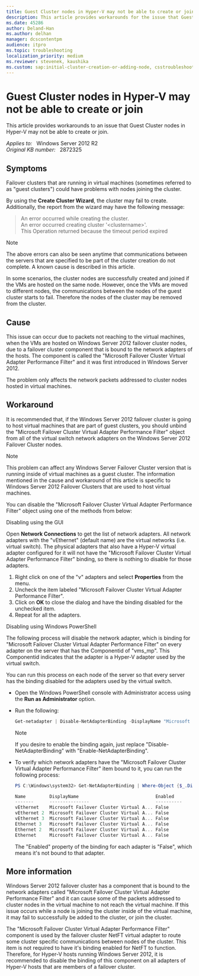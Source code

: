 ```yaml
---
title: Guest Cluster nodes in Hyper-V may not be able to create or join
description: This article provides workarounds for the issue that Guest Cluster nodes in Hyper-V may not be able to create or join.
ms.date: 45286
author: Deland-Han
ms.author: delhan
manager: dcscontentpm
audience: itpro
ms.topic: troubleshooting
localization_priority: medium
ms.reviewer: stevenek, kaushika
ms.custom: sap:initial-cluster-creation-or-adding-node, csstroubleshoot
---
```

# Guest Cluster nodes in Hyper-V may not be able to create or join

This article provides workarounds to an issue that Guest Cluster nodes in Hyper-V may not be able to create or join.

_Applies to:_ &nbsp; Windows Server 2012 R2  
_Original KB number:_ &nbsp; 2872325

## Symptoms

Failover clusters that are running in virtual machines (sometimes referred to as "guest clusters") could have problems with nodes joining the cluster.

By using the **Create Cluster Wizard**, the cluster may fail to create. Additionally, the report from the wizard may have the following message:

> An error occurred while creating the cluster.  
An error occurred creating cluster '\<clustername>'.  
This Operation returned because the timeout period expired

> [!NOTE]
> The above errors can also be seen anytime that communications between the servers that are specified to be part of the cluster creation do not complete. A known cause is described in this article.

In some scenarios, the cluster nodes are successfully created and joined if the VMs are hosted on the same node. However, once the VMs are moved to different nodes, the communications between the nodes of the guest cluster starts to fail. Therefore the nodes of the cluster may be removed from the cluster.

## Cause

This issue can occur due to packets not reaching to the virtual machines, when the VMs are hosted on Windows Server 2012 failover cluster nodes, due to a failover cluster component that is bound to the network adapters of the hosts. The component is called the "Microsoft Failover Cluster Virtual Adapter Performance Filter" and it was first introduced in Windows Server 2012.

The problem only affects the network packets addressed to cluster nodes hosted in virtual machines.

## Workaround

It is recommended that, if the Windows Server 2012 failover cluster is going to host virtual machines that are part of guest clusters, you should unbind the "Microsoft Failover Cluster Virtual Adapter Performance Filter" object from all of the virtual switch network adapters on the Windows Server 2012 Failover Cluster nodes.

> [!NOTE]
> This problem can affect any Windows Server Failover Cluster version that is running inside of virtual machines as a guest cluster. The information mentioned in the cause and workaround of this article is specific to Windows Server 2012 Failover Clusters that are used to host virtual machines.

You can disable the "Microsoft Failover Cluster Virtual Adapter Performance Filter" object using one of the methods from below:

Disabling using the GUI

Open **Network Connections** to get the list of network adapters. All network adapters with the "vEthernet" (default name) are the virtual networks (i.e. virtual switch). The physical adapters that also have a Hyper-V virtual adapter configured for it will not have the "Microsoft Failover Cluster Virtual Adapter Performance Filter" binding, so there is nothing to disable for those adapters.

1. Right click on one of the "v" adapters and select **Properties** from the menu.
2. Uncheck the item labeled "Microsoft Failover Cluster Virtual Adapter Performance Filter".
3. Click on **OK** to close the dialog and have the binding disabled for the unchecked item.
4. Repeat for all the adapters.

Disabling using Windows PowerShell

The following process will disable the network adapter, which is binding for "Microsoft Failover Cluster Virtual Adapter Performance Filter" on every adapter on the server that has the Componentid of "vms_mp". This Componentid indicates that the adapter is a Hyper-V adapter used by the virtual switch.

You can run this process on each node of the server so that every server has the binding disabled for the adapters used by the virtual switch.

- Open the Windows PowerShell console with Administrator access using the **Run as Administrator** option.
- Run the following:

    ```powershell
    Get-netadapter | Disable-NetAdapterBinding -DisplayName "Microsoft Failover Cluster Virtual Adapter Performance Filter"
    ```

    > [!NOTE]
    > If you desire to enable the binding again, just replace "Disable-NetAdapterBinding" with "Enable-NetAdapterBinding".

- To verify which network adapters have the "Microsoft Failover Cluster Virtual Adapter Performance Filter" item bound to it, you can run the following process:

    ```powershell
    PS C:\Windows\system32> Get-NetAdapterBinding | Where-Object {$_.DisplayName -eq "Microsoft Failover Cluster Virtual Adapter Performance Filter"} | FT Name,DisplayName,Enabled 
    
    Name         DisplayName                             Enabled
    -------      ---------------                         ----------
    vEthernet    Microsoft Failover Cluster Virtual A... False
    vEthernet 2  Microsoft Failover Cluster Virtual A... False
    vEthernet 3  Microsoft Failover Cluster Virtual A... False
    Ethernet 3   Microsoft Failover Cluster Virtual A... False
    Ethernet 2   Microsoft Failover Cluster Virtual A... False
    Ethernet     Microsoft Failover Cluster Virtual A... False
    ```

    The "Enabled" property of the binding for each adapter is "False", which means it's not bound to that adapter.

## More information

Windows Server 2012 failover cluster has a component that is bound to the network adapters called "Microsoft Failover Cluster Virtual Adapter Performance Filter" and it can cause some of the packets addressed to cluster nodes in the virtual machine to not reach the virtual machine. If this issue occurs while a node is joining the cluster inside of the virtual machine, it may fail to successfully be added to the cluster, or join the cluster.

The "Microsoft Failover Cluster Virtual Adapter Performance Filter" component is used by the failover cluster NetFT virtual adapter to route some cluster specific communications between nodes of the cluster. This item is not required to have it's binding enabled for NetFT to function. Therefore, for Hyper-V hosts running Windows Server 2012, it is recommended to disable the binding of this component on all adapters of Hyper-V hosts that are members of a failover cluster.
